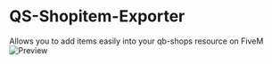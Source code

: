 # QS-Shopitem-Exporter
Allows you to add items easily into your qb-shops resource on FiveM
![Preview](https://media.discordapp.net/attachments/1022674122397986827/1072272694306947203/image.png)
